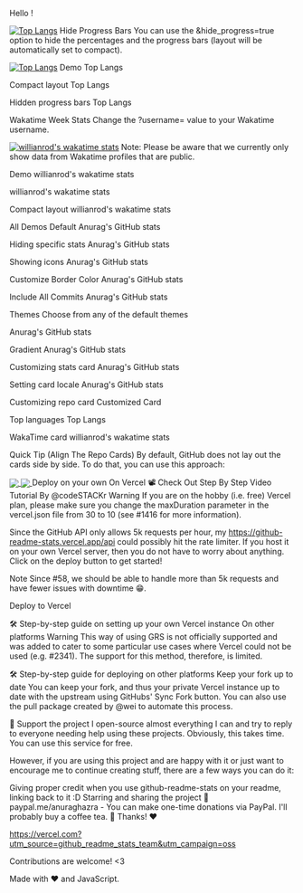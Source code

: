 Hello !

[![Top Langs](https://github-readme-stats.vercel.app/api/top-langs/?username=anuraghazra&layout=compact)](https://github.com/anuraghazra/github-readme-stats)
Hide Progress Bars
You can use the &hide_progress=true option to hide the percentages and the progress bars (layout will be automatically set to compact).

[![Top Langs](https://github-readme-stats.vercel.app/api/top-langs/?username=anuraghazra&hide_progress=true)](https://github.com/anuraghazra/github-readme-stats)
Demo
Top Langs

Compact layout
Top Langs

Hidden progress bars
Top Langs

Wakatime Week Stats
Change the ?username= value to your Wakatime username.

[![willianrod's wakatime stats](https://github-readme-stats.vercel.app/api/wakatime?username=willianrod)](https://github.com/anuraghazra/github-readme-stats)
Note: Please be aware that we currently only show data from Wakatime profiles that are public.

Demo
willianrod's wakatime stats

willianrod's wakatime stats

Compact layout
willianrod's wakatime stats

All Demos
Default
Anurag's GitHub stats

Hiding specific stats
Anurag's GitHub stats

Showing icons
Anurag's GitHub stats

Customize Border Color
Anurag's GitHub stats

Include All Commits
Anurag's GitHub stats

Themes
Choose from any of the default themes

Anurag's GitHub stats

Gradient
Anurag's GitHub stats

Customizing stats card
Anurag's GitHub stats

Setting card locale
Anurag's GitHub stats

Customizing repo card
Customized Card

Top languages
Top Langs

WakaTime card
willianrod's wakatime stats

Quick Tip (Align The Repo Cards)
By default, GitHub does not lay out the cards side by side. To do that, you can use this approach:

<a href="https://github.com/anuraghazra/github-readme-stats">
  <img align="center" src="https://github-readme-stats.vercel.app/api/pin/?username=anuraghazra&repo=github-readme-stats" />
</a>
<a href="https://github.com/anuraghazra/convoychat">
  <img align="center" src="https://github-readme-stats.vercel.app/api/pin/?username=anuraghazra&repo=convoychat" />
</a>
Deploy on your own
On Vercel
📽️ Check Out Step By Step Video Tutorial By @codeSTACKr
Warning If you are on the hobby (i.e. free) Vercel plan, please make sure you change the maxDuration parameter in the vercel.json file from 30 to 10 (see #1416 for more information).

Since the GitHub API only allows 5k requests per hour, my https://github-readme-stats.vercel.app/api could possibly hit the rate limiter. If you host it on your own Vercel server, then you do not have to worry about anything. Click on the deploy button to get started!

Note Since #58, we should be able to handle more than 5k requests and have fewer issues with downtime 😁.

Deploy to Vercel

🛠️ Step-by-step guide on setting up your own Vercel instance
On other platforms
Warning This way of using GRS is not officially supported and was added to cater to some particular use cases where Vercel could not be used (e.g. #2341). The support for this method, therefore, is limited.

🛠️ Step-by-step guide for deploying on other platforms
Keep your fork up to date
You can keep your fork, and thus your private Vercel instance up to date with the upstream using GitHubs' Sync Fork button. You can also use the pull package created by @wei to automate this process.

💖 Support the project
I open-source almost everything I can and try to reply to everyone needing help using these projects. Obviously, this takes time. You can use this service for free.

However, if you are using this project and are happy with it or just want to encourage me to continue creating stuff, there are a few ways you can do it:

Giving proper credit when you use github-readme-stats on your readme, linking back to it :D
Starring and sharing the project 🚀
paypal.me/anuraghazra - You can make one-time donations via PayPal. I'll probably buy a coffee tea. 🍵
Thanks! ❤️

https://vercel.com?utm_source=github_readme_stats_team&utm_campaign=oss

Contributions are welcome! <3

Made with ❤️ and JavaScript.

